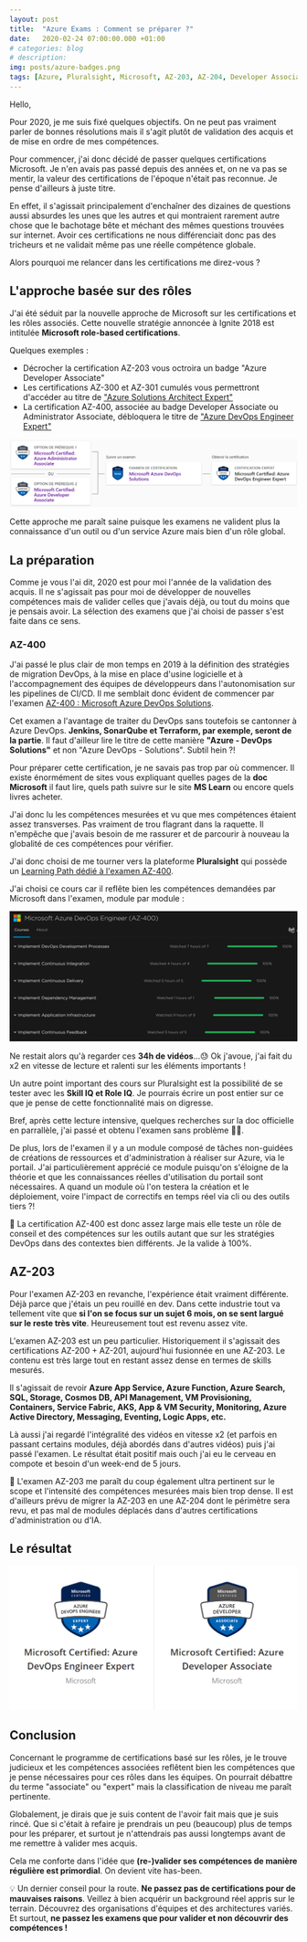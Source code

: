 ```yaml
---
layout: post
title:  "Azure Exams : Comment se préparer ?"
date:   2020-02-24 07:00:00.000 +01:00
# categories: blog
# description: 
img: posts/azure-badges.png
tags: [Azure, Pluralsight, Microsoft, AZ-203, AZ-204, Developer Associate, DevOps Expert]
---
```


Hello,

Pour 2020, je me suis fixé quelques objectifs. On ne peut pas vraiment parler de bonnes résolutions mais il s'agit plutôt de validation des acquis et de mise en ordre de mes compétences.

Pour commencer, j'ai donc décidé de passer quelques certifications Microsoft.
Je n'en avais pas passé depuis des années et, on ne va pas se mentir, la valeur des certifications de l'époque n'était pas reconnue. Je pense d'ailleurs à juste titre.

En effet, il s'agissait principalement d'enchaîner des dizaines de questions aussi absurdes les unes que les autres et qui montraient rarement autre chose que le bachotage bête et méchant des mêmes questions trouvées sur internet.
Avoir ces certifications ne nous différenciait donc pas des tricheurs et ne validait même pas une réelle compétence globale.

Alors pourquoi me relancer dans les certifications me direz-vous ?

## L'approche basée sur des rôles

J'ai été séduit par la nouvelle approche de Microsoft sur les certifications et les rôles associés.
Cette nouvelle stratégie annoncée à Ignite 2018 est intitulée **Microsoft role-based certifications**.

Quelques exemples :

* Décrocher la certification AZ-203 vous octroira un badge "Azure Developer Associate"
* Les certifications AZ-300 et AZ-301 cumulés vous permettront d'accéder au titre de ["Azure Solutions Architect Expert"](https://docs.microsoft.com/fr-fr/learn/certifications/azure-solutions-architect)
* La certification AZ-400, associée au badge Developer Associate ou Administrator Associate, débloquera le titre de ["Azure DevOps Engineer Expert"](https://docs.microsoft.com/fr-fr/learn/certifications/azure-devops)

![Azure DevOps Expert Path](/assets/img/posts/az-devops-expert-path.png)

Cette approche me paraît saine puisque les examens ne valident plus la connaissance d'un outil ou d'un service Azure mais bien d'un rôle global.

## La préparation

Comme je vous l'ai dit, 2020 est pour moi l'année de la validation des acquis.
Il ne s'agissait pas pour moi de développer de nouvelles compétences mais de valider celles que j'avais déjà, ou tout du moins que je pensais avoir.
La sélection des examens que j'ai choisi de passer s'est faite dans ce sens.

### AZ-400

J'ai passé le plus clair de mon temps en 2019 à la définition des stratégies de migration DevOps, à la mise en place d'usine logicielle et à l'accompagnement des équipes de développeurs dans l'autonomisation sur les pipelines de CI/CD. Il me semblait donc évident de commencer par l'examen [AZ-400 : Microsoft Azure DevOps Solutions](https://docs.microsoft.com/fr-fr/learn/certifications/exams/az-400).

Cet examen a l'avantage de traiter du DevOps sans toutefois se cantonner à Azure DevOps. **Jenkins, SonarQube et Terraform, par exemple, seront de la partie**. Il faut d'ailleur lire le titre de cette manière **"Azure - DevOps Solutions"** et non "Azure DevOps - Solutions". Subtil hein ?!

Pour préparer cette certification, je ne savais pas trop par où commencer.
Il existe énormément de sites vous expliquant quelles pages de la **doc Microsoft** il faut lire, quels path suivre sur le site **MS Learn** ou encore quels livres acheter.

J'ai donc lu les compétences mesurées et vu que mes compétences étaient assez transverses. Pas vraiment de trou flagrant dans la raquette. Il n'empêche que j'avais besoin de me rassurer et de parcourir à nouveau la globalité de ces compétences pour vérifier.

J'ai donc choisi de me tourner vers la plateforme **Pluralsight** qui possède un [Learning Path dédié à l'examen AZ-400](https://app.pluralsight.com/paths/certificate/microsoft-azure-devops-engineer-az-400).

J'ai choisi ce cours car il reflête bien les compétences demandées par Microsoft dans l'examen, module par module :

![AZ-400 Pluralsight Path details](/assets/img/posts/az-400-pluralsight-path-details.png)

Ne restait alors qu'à regarder ces **34h de vidéos**...😓
Ok j'avoue, j'ai fait du x2 en vitesse de lecture et ralenti sur les éléments importants !

Un autre point important des cours sur Pluralsight est la possibilité de se tester avec les **Skill IQ et Role IQ**. Je pourrais écrire un post entier sur ce que je pense de cette fonctionnalité mais on digresse.

Bref, après cette lecture intensive, quelques recherches sur la doc officielle en parrallèle, j'ai passé et obtenu l'examen sans problème 👨‍🎓.

De plus, lors de l'examen il y a un module composé de tâches non-guidées de créations de ressources et d'administration à réaliser sur Azure, via le portail. J'ai particulièrement apprécié ce module puisqu'on s'éloigne de la théorie et que les connaissances réelles d'utilisation du portail sont nécessaires. A quand un module où l'on testera la création et le déploiement, voire l'impact de correctifs en temps réel via cli ou des outils tiers ?!

📍 La certification AZ-400 est donc assez large mais elle teste un rôle de conseil et des compétences sur les outils autant que sur les stratégies DevOps dans des contextes bien différents. Je la valide à 100%.

## AZ-203

Pour l'examen AZ-203 en revanche, l'expérience était vraiment différente.
Déjà parce que j'étais un peu rouillé en dev. Dans cette industrie tout va tellement vite que **si l'on se focus sur un sujet 6 mois, on se sent largué sur le reste très vite**.
Heureusement tout est revenu assez vite.

L'examen AZ-203 est un peu particulier. Historiquement il s'agissait des certifications AZ-200 + AZ-201, aujourd'hui fusionnée en une AZ-203. Le contenu est très large tout en restant assez dense en termes de skills mesurés.

Il s'agissait de revoir **Azure App Service, Azure Function, Azure Search, SQL, Storage, Cosmos DB, API Management, VM Provisioning, Containers, Service Fabric, AKS, App & VM Security, Monitoring, Azure Active Directory, Messaging, Eventing, Logic Apps, etc.**

Là aussi j'ai regardé l'intégralité des vidéos en vitesse x2 (et parfois en passant certains modules, déjà abordés dans d'autres vidéos) puis j'ai passé l'examen.
Le résultat était positif mais ouch j'ai eu le cerveau en compote et besoin d'un week-end de 5 jours.

📍 L'examen AZ-203 me paraît du coup également ultra pertinent sur le scope et l'intensité des compétences mesurées mais bien trop dense. Il est d'ailleurs prévu de migrer la AZ-203 en une AZ-204 dont le périmètre sera revu, et pas mal de modules déplacés dans d'autres certifications d'administration ou d'IA.

## Le résultat

![Azure Badges](/assets/img/posts/azure-badges.png)

## Conclusion

Concernant le programme de certifications basé sur les rôles, je le trouve judicieux et les compétences associées reflêtent bien les compétences que je pense nécessaires pour ces rôles dans les équipes.
On pourrait débattre du terme "associate" ou "expert" mais la classification de niveau me paraît pertinente.

Globalement, je dirais que je suis content de l'avoir fait mais que je suis rincé. Que si c'était à refaire je prendrais un peu (beaucoup) plus de temps pour les préparer, et surtout je n'attendrais pas aussi longtemps avant de me remettre à valider mes acquis.

Cela me conforte dans l'idée que **(re-)valider ses compétences de manière régulière est primordial**. On devient vite has-been.

💡 Un dernier conseil pour la route. **Ne passez pas de certifications pour de mauvaises raisons**. Veillez à bien acquérir un background réel appris sur le terrain. Découvrez des organisations d'équipes et des architectures variés. Et surtout, **ne passez les examens que pour valider et non découvrir des compétences !**
